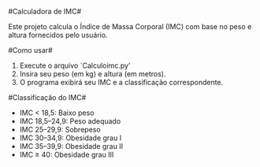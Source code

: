 #Calculadora de IMC#

Este projeto calcula o Índice de Massa Corporal (IMC) com base no peso e altura fornecidos pelo usuário.

#Como usar#
1. Execute o arquivo `Calculoimc.py'
2. Insira seu peso (em kg) e altura (em metros).
3. O programa exibirá seu IMC e a classificação correspondente.

#Classificação do IMC#
- IMC < 18,5: Baixo peso
- IMC 18,5–24,9: Peso adequado
- IMC 25–29,9: Sobrepeso
- IMC 30–34,9: Obesidade grau I
- IMC 35–39,9: Obesidade grau II
- IMC ≥ 40: Obesidade grau III